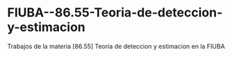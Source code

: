 # FIUBA--86.55-Teoria-de-deteccion-y-estimacion
Trabajos de la materia [86.55] Teoria de deteccion y estimacion en la FIUBA
